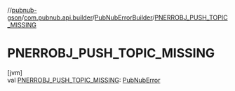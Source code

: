 //[pubnub-gson](../../../index.md)/[com.pubnub.api.builder](../index.md)/[PubNubErrorBuilder](index.md)/[PNERROBJ_PUSH_TOPIC_MISSING](-p-n-e-r-r-o-b-j_-p-u-s-h_-t-o-p-i-c_-m-i-s-s-i-n-g.md)

# PNERROBJ_PUSH_TOPIC_MISSING

[jvm]\
val [PNERROBJ_PUSH_TOPIC_MISSING](-p-n-e-r-r-o-b-j_-p-u-s-h_-t-o-p-i-c_-m-i-s-s-i-n-g.md): [PubNubError](../../../../pubnub-gson/com.pubnub.api/-pub-nub-error/index.md)
